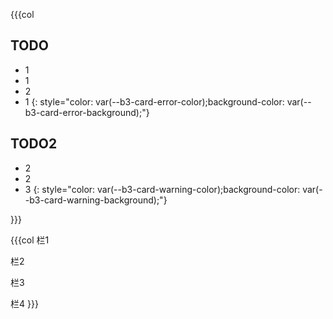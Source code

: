 {{{col


## TODO
- 1
- 1
- 2
- 1
{: style="color: var(--b3-card-error-color);background-color: var(--b3-card-error-background);"}



## TODO2
- 2
- 2
- 3
{: style="color: var(--b3-card-warning-color);background-color: var(--b3-card-warning-background);"}

}}}

{{{col
栏1

栏2

栏3

栏4
}}}